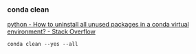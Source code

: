 ###  conda clean


[python - How to uninstall all unused packages in a conda virtual environment? - Stack Overflow](https://stackoverflow.com/questions/36308531/how-to-uninstall-all-unused-packages-in-a-conda-virtual-environment "python - How to uninstall all unused packages in a conda virtual environment? - Stack Overflow")


 

```
conda clean --yes --all

```
